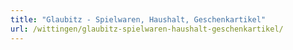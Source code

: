 ```yaml
---
title: "Glaubitz - Spielwaren, Haushalt, Geschenkartikel"
url: /wittingen/glaubitz-spielwaren-haushalt-geschenkartikel/
---
```

